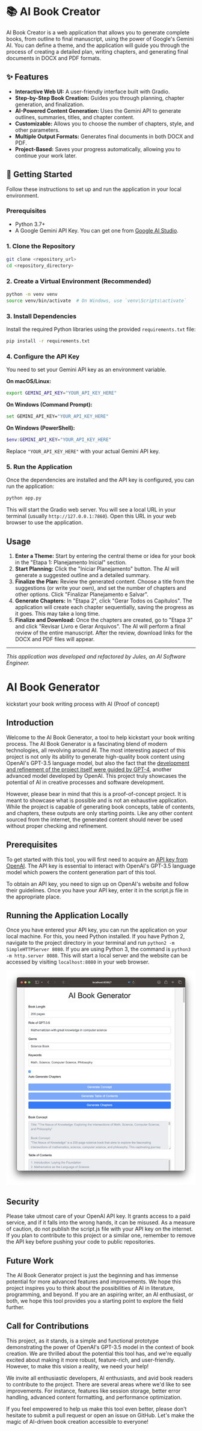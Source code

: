 # 📚 AI Book Creator

AI Book Creator is a web application that allows you to generate complete books, from outline to final manuscript, using the power of Google's Gemini AI. You can define a theme, and the application will guide you through the process of creating a detailed plan, writing chapters, and generating final documents in DOCX and PDF formats.

## ✨ Features

-   **Interactive Web UI:** A user-friendly interface built with Gradio.
-   **Step-by-Step Book Creation:** Guides you through planning, chapter generation, and finalization.
-   **AI-Powered Content Generation:** Uses the Gemini API to generate outlines, summaries, titles, and chapter content.
-   **Customizable:** Allows you to choose the number of chapters, style, and other parameters.
-   **Multiple Output Formats:** Generates final documents in both DOCX and PDF.
-   **Project-Based:** Saves your progress automatically, allowing you to continue your work later.

## 🚀 Getting Started

Follow these instructions to set up and run the application in your local environment.

### Prerequisites

-   Python 3.7+
-   A Google Gemini API Key. You can get one from [Google AI Studio](https://aistudio.google.com/app/apikey).

### 1. Clone the Repository

```bash
git clone <repository_url>
cd <repository_directory>
```

### 2. Create a Virtual Environment (Recommended)

```bash
python -m venv venv
source venv/bin/activate  # On Windows, use `venv\Scripts\activate`
```

### 3. Install Dependencies

Install the required Python libraries using the provided `requirements.txt` file:

```bash
pip install -r requirements.txt
```

### 4. Configure the API Key

You need to set your Gemini API key as an environment variable.

**On macOS/Linux:**
```bash
export GEMINI_API_KEY="YOUR_API_KEY_HERE"
```

**On Windows (Command Prompt):**
```bash
set GEMINI_API_KEY="YOUR_API_KEY_HERE"
```
**On Windows (PowerShell):**
```powershell
$env:GEMINI_API_KEY="YOUR_API_KEY_HERE"
```

Replace `"YOUR_API_KEY_HERE"` with your actual Gemini API key.

### 5. Run the Application

Once the dependencies are installed and the API key is configured, you can run the application:

```bash
python app.py
```

This will start the Gradio web server. You will see a local URL in your terminal (usually `http://127.0.0.1:7860`). Open this URL in your web browser to use the application.

## Usage

1.  **Enter a Theme:** Start by entering the central theme or idea for your book in the "Etapa 1: Planejamento Inicial" section.
2.  **Start Planning:** Click the "Iniciar Planejamento" button. The AI will generate a suggested outline and a detailed summary.
3.  **Finalize the Plan:** Review the generated content. Choose a title from the suggestions (or write your own), and set the number of chapters and other options. Click "Finalizar Planejamento e Salvar".
4.  **Generate Chapters:** In "Etapa 2", click "Gerar Todos os Capítulos". The application will create each chapter sequentially, saving the progress as it goes. This may take a long time.
5.  **Finalize and Download:** Once the chapters are created, go to "Etapa 3" and click "Revisar Livro e Gerar Arquivos". The AI will perform a final review of the entire manuscript. After the review, download links for the DOCX and PDF files will appear.

---
*This application was developed and refactored by Jules, an AI Software Engineer.*

# AI Book Generator
kickstart your book writing process with AI (Proof of concept)

## Introduction
Welcome to the AI Book Generator, a tool to help kickstart your book writing process. The AI Book Generator is a fascinating blend of modern technologies, all revolving around AI. The most interesting aspect of this project is not only its ability to generate high-quality book content using OpenAI's GPT-3.5 language model, but also the fact that the [development and refinement of the project itself were guided by GPT-4](https://chat.openai.com/share/f790cb1e-ba47-42ad-a8f8-e09e9dc9dd04), another advanced model developed by OpenAI. This project truly showcases the potential of AI in creative processes and software development.

However, please bear in mind that this is a proof-of-concept project. It is meant to showcase what is possible and is not an exhaustive application. While the project is capable of generating book concepts, table of contents, and chapters, these outputs are only starting points. Like any other content sourced from the internet, the generated content should never be used without proper checking and refinement.

## Prerequisites
To get started with this tool, you will first need to acquire an [API key from OpenAI](https://platform.openai.com/account/api-keys). The API key is essential to interact with OpenAI's GPT-3.5 language model which powers the content generation part of this tool. 

To obtain an API key, you need to sign up on OpenAI's website and follow their guidelines. Once you have your API key, enter it in the script.js file in the appropriate place.

## Running the Application Locally
Once you have entered your API key, you can run the application on your local machine. For this, you need Python installed. If you have Python 2, navigate to the project directory in your terminal and run `python2 -m SimpleHTTPServer 8080`. If you are using Python 3, the command is `python3 -m http.server 8080`. This will start a local server and the website can be accessed by visiting `localhost:8080` in your web browser.

![screenshot](screenshot.png)

## Security
Please take utmost care of your OpenAI API key. It grants access to a paid service, and if it falls into the wrong hands, it can be misused. As a measure of caution, do not publish the script.js file with your API key on the internet. If you plan to contribute to this project or a similar one, remember to remove the API key before pushing your code to public repositories.

## Future Work
The AI Book Generator project is just the beginning and has immense potential for more advanced features and improvements. We hope this project inspires you to think about the possibilities of AI in literature, programming, and beyond. If you are an aspiring writer, an AI enthusiast, or both, we hope this tool provides you a starting point to explore the field further.

## Call for Contributions

This project, as it stands, is a simple and functional prototype demonstrating the power of OpenAI's GPT-3.5 model in the context of book creation. We are thrilled about the potential this tool has, and we're equally excited about making it more robust, feature-rich, and user-friendly. However, to make this vision a reality, we need your help!

We invite all enthusiastic developers, AI enthusiasts, and avid book readers to contribute to the project. There are several areas where we'd like to see improvements. For instance, features like session storage, better error handling, advanced content formatting, and performance optimization.

If you feel empowered to help us make this tool even better, please don't hesitate to submit a pull request or open an issue on GitHub. Let's make the magic of AI-driven book creation accessible to everyone!


